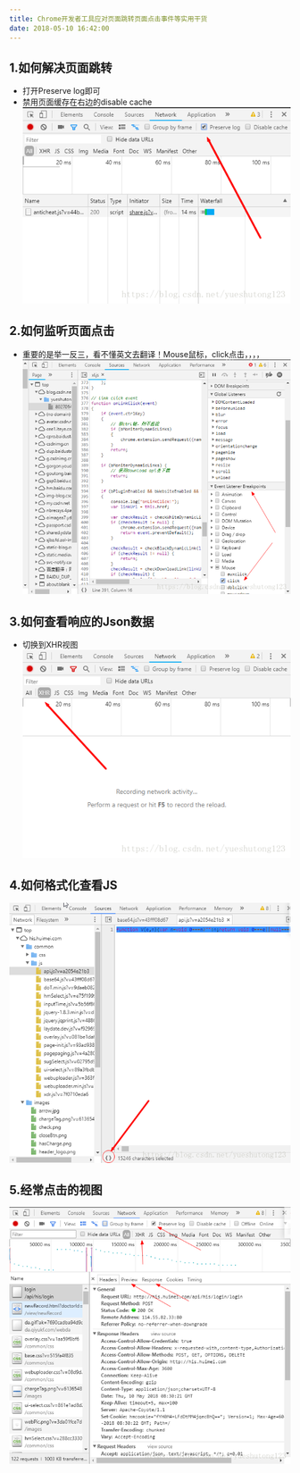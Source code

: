 ```yaml
---
title: Chrome开发者工具应对页面跳转页面点击事件等实用干货
date: 2018-05-10 16:42:00
---
```

## 1.如何解决页面跳转

*  打开Preserve log即可
*  禁用页面缓存在右边的disable cache ![](./20180510Chrome开发者工具应对页面跳转页面点击事件等实用干货/1136672-20190623135612626-1754221548.png)

## 2.如何监听页面点击

*  重要的是举一反三，看不懂英文去翻译！Mouse鼠标，click点击，，，， ![](./20180510Chrome开发者工具应对页面跳转页面点击事件等实用干货/1136672-20190623135628308-710263733.png)

## 3.如何查看响应的Json数据

*  切换到XHR视图 ![](./20180510Chrome开发者工具应对页面跳转页面点击事件等实用干货/1136672-20190623135649310-1773289219.png)

## 4.如何格式化查看JS

![](./20180510Chrome开发者工具应对页面跳转页面点击事件等实用干货/1136672-20190623135704507-58960810.png)

## 5.经常点击的视图

![](./20180510Chrome开发者工具应对页面跳转页面点击事件等实用干货/1136672-20190623135718740-985475134.png)